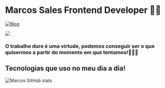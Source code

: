 # Marcos Sales Frontend Developer ✌🏿

[![Blog](https://img.shields.io/badge/LinkedIn-0077B5?style=for-the-badge&logo=linkedin&logoColor=white)](https://www.linkedin.com/in/devmarcossales/)


<p> 
  <a href="https://skillicons.dev">
    <img src="https://skillicons.dev/icons?i=js,react,typescript,nextjs,angular,docker" />
  </a>
</p>

### O trabalho duro é uma virtude, podemos conseguir ser o que quisermos a partir do momento em que tentamos!👨🏾‍💻  


## Tecnologias que uso no meu dia a dia!

![Marcos GitHub stats](https://github-readme-stats.vercel.app/api/top-langs/?username=marckosalks&theme=blue-green)
